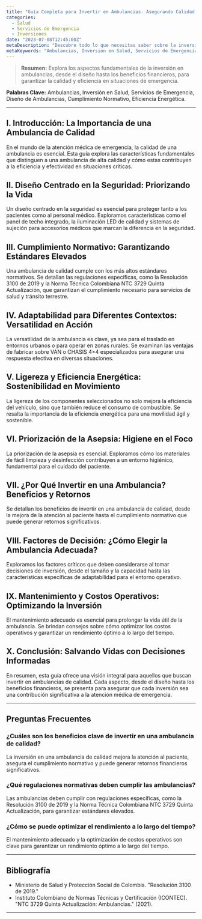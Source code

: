 ```yaml
---
title: "Guía Completa para Invertir en Ambulancias: Asegurando Calidad y Eficiencia en Emergencias"
categories:
  - Salud
  - Servicios de Emergencia
  - Inversiones
date: "2023-07-08T12:45:00Z"
metaDescription: "Descubre todo lo que necesitas saber sobre la inversión en ambulancias. Desde el diseño hasta el cumplimiento normativo, esta guía te guiará para asegurar calidad y eficiencia en situaciones críticas."
metaKeywords: "Ambulancias, Inversión en Salud, Servicios de Emergencia, Diseño de Ambulancias, Cumplimiento Normativo, Eficiencia Energética"
---
```


> **Resumen:** Explora los aspectos fundamentales de la inversión en ambulancias, desde el diseño hasta los beneficios financieros, para garantizar la calidad y eficiencia en situaciones de emergencia.

**Palabras Clave:** Ambulancias, Inversión en Salud, Servicios de Emergencia, Diseño de Ambulancias, Cumplimiento Normativo, Eficiencia Energética.

---

## I. Introducción: La Importancia de una Ambulancia de Calidad

En el mundo de la atención médica de emergencia, la calidad de una ambulancia es esencial. Esta guía explora las características fundamentales que distinguen a una ambulancia de alta calidad y cómo estas contribuyen a la eficiencia y efectividad en situaciones críticas.

## II. Diseño Centrado en la Seguridad: Priorizando la Vida

Un diseño centrado en la seguridad es esencial para proteger tanto a los pacientes como al personal médico. Exploramos características como el panel de techo integrado, la iluminación LED de calidad y sistemas de sujeción para accesorios médicos que marcan la diferencia en la seguridad.

## III. Cumplimiento Normativo: Garantizando Estándares Elevados

Una ambulancia de calidad cumple con los más altos estándares normativos. Se detallan las regulaciones específicas, como la Resolución 3100 de 2019 y la Norma Técnica Colombiana NTC 3729 Quinta Actualización, que garantizan el cumplimiento necesario para servicios de salud y tránsito terrestre.

## IV. Adaptabilidad para Diferentes Contextos: Versatilidad en Acción

La versatilidad de la ambulancia es clave, ya sea para el traslado en entornos urbanos o para operar en zonas rurales. Se examinan las ventajas de fabricar sobre VAN o CHASIS 4×4 especializados para asegurar una respuesta efectiva en diversas situaciones.

## V. Ligereza y Eficiencia Energética: Sostenibilidad en Movimiento

La ligereza de los componentes seleccionados no solo mejora la eficiencia del vehículo, sino que también reduce el consumo de combustible. Se resalta la importancia de la eficiencia energética para una movilidad ágil y sostenible.

## VI. Priorización de la Asepsia: Higiene en el Foco

La priorización de la asepsia es esencial. Exploramos cómo los materiales de fácil limpieza y desinfección contribuyen a un entorno higiénico, fundamental para el cuidado del paciente.

## VII. ¿Por Qué Invertir en una Ambulancia? Beneficios y Retornos

Se detallan los beneficios de invertir en una ambulancia de calidad, desde la mejora de la atención al paciente hasta el cumplimiento normativo que puede generar retornos significativos.

## VIII. Factores de Decisión: ¿Cómo Elegir la Ambulancia Adecuada?

Exploramos los factores críticos que deben considerarse al tomar decisiones de inversión, desde el tamaño y la capacidad hasta las características específicas de adaptabilidad para el entorno operativo.

## IX. Mantenimiento y Costos Operativos: Optimizando la Inversión

El mantenimiento adecuado es esencial para prolongar la vida útil de la ambulancia. Se brindan consejos sobre cómo optimizar los costos operativos y garantizar un rendimiento óptimo a lo largo del tiempo.

## X. Conclusión: Salvando Vidas con Decisiones Informadas

En resumen, esta guía ofrece una visión integral para aquellos que buscan invertir en ambulancias de calidad. Cada aspecto, desde el diseño hasta los beneficios financieros, se presenta para asegurar que cada inversión sea una contribución significativa a la atención médica de emergencia.

---

## Preguntas Frecuentes

### ¿Cuáles son los beneficios clave de invertir en una ambulancia de calidad?
La inversión en una ambulancia de calidad mejora la atención al paciente, asegura el cumplimiento normativo y puede generar retornos financieros significativos.

### ¿Qué regulaciones normativas deben cumplir las ambulancias?
Las ambulancias deben cumplir con regulaciones específicas, como la Resolución 3100 de 2019 y la Norma Técnica Colombiana NTC 3729 Quinta Actualización, para garantizar estándares elevados.

### ¿Cómo se puede optimizar el rendimiento a lo largo del tiempo?
El mantenimiento adecuado y la optimización de costos operativos son clave para garantizar un rendimiento óptimo a lo largo del tiempo.

---

## Bibliografía

- Ministerio de Salud y Protección Social de Colombia. "Resolución 3100 de 2019."
- Instituto Colombiano de Normas Técnicas y Certificación (ICONTEC). "NTC 3729 Quinta Actualización: Ambulancias." (2021).

---
